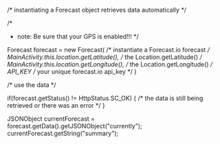 /* instantiating a Forecast object retrieves data automatically */

/*
 * note: Be sure that your GPS is enabled!!!
 */

Forecast forecast = new Forecast(             /* instantiate a Forecast.io forecast */
  MainActivity.this.location.getLatitude(),   /* the Location.getLatitude() */
  MainActivity.this.location.getLongitude(),  /* the Location.getLongitude() */
  API_KEY                                     /* your unique forecast.io api_key */
)

/* use the data */

if(forecast.getStatus() != HttpStatus.SC_OK) {
  /* the data is still being retrieved or there was an error */
}

JSONObject currentForecast = forecast.getData().getJSONObject("currently");
currentForecast.getString("summary");
